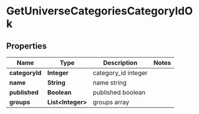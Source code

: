 
# GetUniverseCategoriesCategoryIdOk

## Properties
Name | Type | Description | Notes
------------ | ------------- | ------------- | -------------
**categoryId** | **Integer** | category_id integer | 
**name** | **String** | name string | 
**published** | **Boolean** | published boolean | 
**groups** | **List&lt;Integer&gt;** | groups array | 



